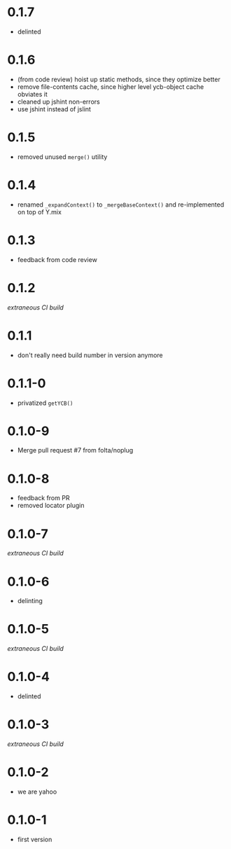 # 0.1.7
* delinted

# 0.1.6
* (from code review) hoist up static methods, since they optimize better
* remove file-contents cache, since higher level ycb-object cache obviates it
* cleaned up jshint non-errors
* use jshint instead of jslint

# 0.1.5
* removed unused `merge()` utility

# 0.1.4
* renamed `_expandContext()` to `_mergeBaseContext()` and re-implemented on top of Y.mix

# 0.1.3
* feedback from code review

# 0.1.2
_extraneous CI build_

# 0.1.1
* don't really need build number in version anymore

# 0.1.1-0
* privatized `getYCB()`

# 0.1.0-9
* Merge pull request #7 from folta/noplug

# 0.1.0-8
* feedback from PR
* removed locator plugin

# 0.1.0-7
_extraneous CI build_

# 0.1.0-6
* delinting

# 0.1.0-5
_extraneous CI build_

# 0.1.0-4
* delinted

# 0.1.0-3
_extraneous CI build_

# 0.1.0-2
* we are yahoo

# 0.1.0-1
* first version

